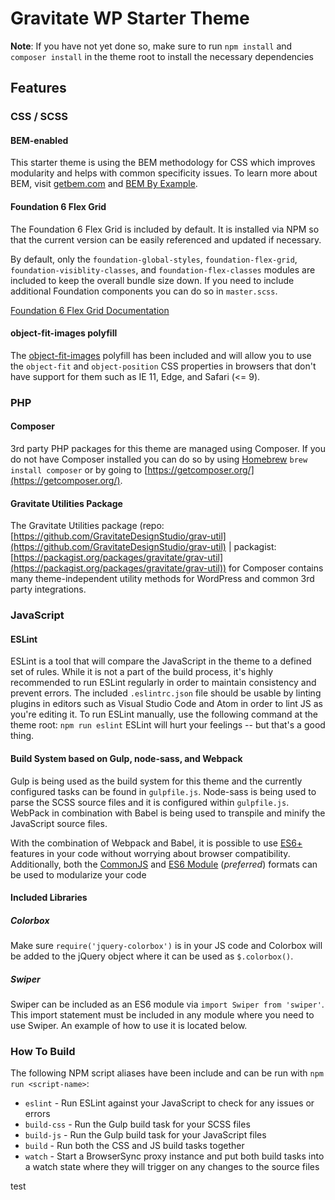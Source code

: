 # Gravitate WP Starter Theme

**Note**: If you have not yet done so, make sure to run `npm install` and `composer install` in the theme root to install the necessary dependencies

## Features

### CSS / SCSS
#### BEM-enabled
This starter theme is using the BEM methodology for CSS which improves modularity and helps with common specificity issues. To learn more about BEM, visit [getbem.com](http://getbem.com/) and [BEM By Example](https://seesparkbox.com/foundry/bem_by_example).

#### Foundation 6 Flex Grid
The Foundation 6 Flex Grid is included by default. It is installed via NPM so that the current version can be easily referenced and updated if necessary.

By default, only the `foundation-global-styles`, `foundation-flex-grid`, `foundation-visiblity-classes`, and `foundation-flex-classes` modules are included to keep the overall bundle size down. If you need to include additional Foundation components you can do so in `master.scss`.

[Foundation 6 Flex Grid Documentation](https://foundation.zurb.com/sites/docs/flex-grid.html)

#### object-fit-images polyfill</h6>
The [object-fit-images](https://github.com/bfred-it/object-fit-images/) polyfill has been included and will allow you to use the `object-fit` and `object-position` CSS properties in browsers that don't have support for them such as IE 11, Edge, and Safari (<= 9).


### PHP
#### Composer
3rd party PHP packages for this theme are managed using Composer. If you do not have Composer installed you can do so by using [Homebrew](https://brew.sh/) `brew install composer` or by going to [https://getcomposer.org/](https://getcomposer.org/).

#### Gravitate Utilities Package</h6>
The Gravitate Utilities package (repo: [https://github.com/GravitateDesignStudio/grav-util](https://github.com/GravitateDesignStudio/grav-util) | packagist: [https://packagist.org/packages/gravitate/grav-util](https://packagist.org/packages/gravitate/grav-util)) for Composer contains many theme-independent utility methods for WordPress and common 3rd party integrations.

### JavaScript
#### ESLint
ESLint is a tool that will compare the JavaScript in the theme to a defined set of rules. While it is not a part of the build process, it's highly recommended to run ESLint regularly in order to maintain consistency and prevent errors. The included `.eslintrc.json` file should be usable by linting plugins in editors such as Visual Studio Code and Atom in order to lint JS as you're editing it. To run ESLint manually, use the following command at the theme root: `npm run eslint` ESLint will hurt your feelings -- but that's a good thing.

#### Build System based on Gulp, node-sass, and Webpack</h6>
Gulp is being used as the build system for this theme and the currently configured tasks can be found in `gulpfile.js`. Node-sass is being used to parse the SCSS source files and it is configured within `gulpfile.js`. WebPack in combination with Babel is being used to transpile and minify the JavaScript source files.

With the combination of Webpack and Babel, it is possible to use [ES6+](https://babeljs.io/learn-es2015/) features in your code without worrying about browser compatibility. Additionally, both the [CommonJS](https://nodejs.org/docs/latest/api/modules.html) and [ES6 Module](https://developer.mozilla.org/en-US/docs/Web/JavaScript/Reference/Statements/import) (*preferred*) formats can be used to modularize your code

#### Included Libraries
##### Colorbox
Make sure `require('jquery-colorbox')` is in your JS code and Colorbox will be added to the jQuery object where it can be used as `$.colorbox()`.

##### Swiper
Swiper can be included as an ES6 module via `import Swiper from 'swiper'`. This import statement must be included in any module where you need to use Swiper. An example of how to use it is located below.


### How To Build
The following NPM script aliases have been include and can be run with `npm run <script-name>`:

* `eslint` - Run ESLint against your JavaScript to check for any issues or errors
* `build-css` - Run the Gulp build task for your SCSS files
* `build-js` - Run the Gulp build task for your JavaScript files
* `build` - Run both the CSS and JS build tasks together
* `watch` - Start a BrowserSync proxy instance and put both build tasks into a watch state where they will trigger on any changes to the source files

test
